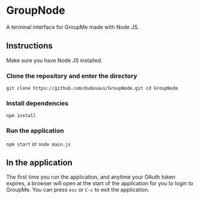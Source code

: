 # GroupNode
A terminal interface for GroupMe made with Node JS.

## Instructions
Make sure you have Node JS installed.
### Clone the repository and enter the directory
`git clone https://github.com/dudasaus/GroupNode.git
cd GroupNode`
### Install dependencies
`npm install`
### Run the application
`npm start` or `node main.js`

## In the application
The first time you run the application, and anytime your OAuth token expires, a browser will open at the start of the application for you to login to GroupMe.
You can press `esc` or `C-c` to exit the application.
